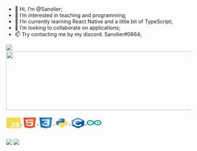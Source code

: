 - 👋 Hi, I’m @Sanolier;
- 👀 I’m interested in teaching and programming;
- 🌱 I’m currently learning React Native and a little bit of TypeScript;
- 💞️ I’m looking to collaborate on applications;
- 📫 Try contacting me by my discord. Sanolier#0664;
<div style="display: inline_block">
  <a href="https://github.com/Sanolier">
  <div>
  <img height="160em" src="https://github-readme-stats.vercel.app/api?username=Sanolier&show_icons=true&theme=onedark&include_all_commits=true&count_private=true"/>
  <br/>
  <img height="160em" width="600em"src="https://github-readme-stats.vercel.app/api/top-langs/?username=Sanolier&layout=compact&langs_count=7&theme=onedark"/>
    </div>
</div>
<div style="display: inline_block"><br>
  <img align="center" alt="Sano-Js" height="30" width="40" src="https://raw.githubusercontent.com/devicons/devicon/master/icons/javascript/javascript-plain.svg">
  <img align="center" alt="Sano-HTML" height="30" width="40" src="https://raw.githubusercontent.com/devicons/devicon/master/icons/html5/html5-original.svg">
  <img align="center" alt="Sano-CSS" height="30" width="40" src="https://raw.githubusercontent.com/devicons/devicon/master/icons/css3/css3-original.svg">
  <img align="center" alt="Sano-Python" height="30" width="40" src="https://raw.githubusercontent.com/devicons/devicon/master/icons/python/python-original.svg">
  <img align="center" alt="Sano-C" height="30" width="40" src="https://raw.githubusercontent.com/devicons/devicon/master/icons/c/c-original.svg">
  <img align="center" alt="Sano-Arduino" height="30" width="40" src="https://raw.githubusercontent.com/devicons/devicon/master/icons/arduino/arduino-original.svg">
</div>
  
  ##
 
<div> 
  <a href="https://instagram.com/fe.osa" target="_blank"><img src="https://img.shields.io/badge/-Instagram-%23E4405F?style=for-the-badge&logo=instagram&logoColor=white" target="_blank"></a>
 	<a href="https://www.twitch.tv/sanolier" target="_blank"><img src="https://img.shields.io/badge/Twitch-9146FF?style=for-the-badge&logo=twitch&logoColor=white" target="_blank"></a>
 
 
</div>

<!---
Sanolier/Sanolier is a ✨ special ✨ repository because its `README.md` (this file) appears on your GitHub profile.
You can click the Preview link to take a look at your changes.
--->
